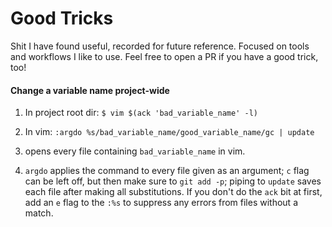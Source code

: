 # Good Tricks
Shit I have found useful, recorded for future reference. Focused on tools and workflows I like to use. Feel free to open a PR if you have a good trick, too!

#### Change a variable name project-wide
1. In project root dir: `$ vim $(ack 'bad_variable_name' -l)`
2. In vim: `:argdo %s/bad_variable_name/good_variable_name/gc | update`

1. opens every file containing `bad_variable_name` in vim.
2. `argdo` applies the command to every file given as an argument; `c` flag can be left off, but then make sure to `git add -p`; piping to `update` saves each file after making all substitutions. If you don't do the `ack` bit at first, add an `e` flag to the `:%s` to suppress any errors from files without a match.
